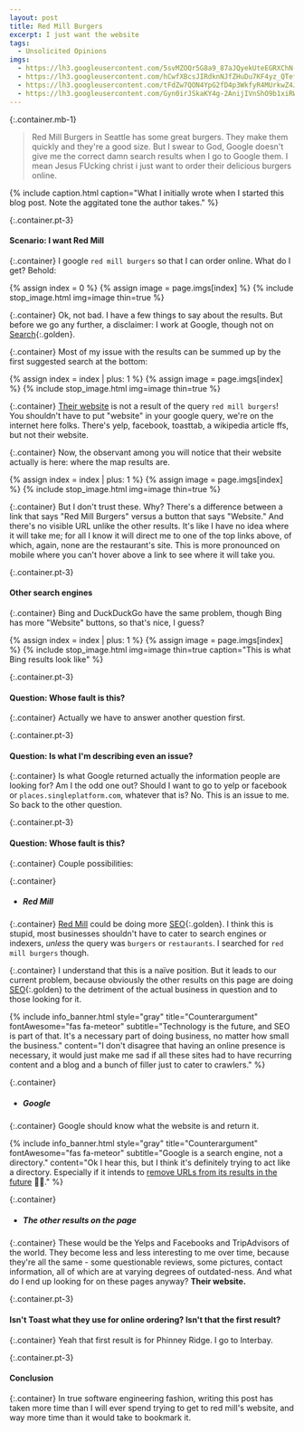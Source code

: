 ```yaml
---
layout: post
title: Red Mill Burgers
excerpt: I just want the website
tags:
  - Unsolicited Opinions
imgs:
  - https://lh3.googleusercontent.com/5svMZOQr5G8a9_87aJQyekUteEGRXChN-x-JUgtcenCoS6TRZ-0OOx0T9BQtnwWs13-xObl95lzqskyiHpb81oeL4KaMsCnaz3H0fyg2Lji9ELqP75TWCm0OIHyq7RkTM0ubFyC4izA=w2400
  - https://lh3.googleusercontent.com/hCwfXBcsJIRdknNJfZHuDu7KF4yz_QTefaOJEWZXo8gsh0QdsO7AIl35cYF8LgqCKpjMvm3Ptc4KZ72mmwA9Ot7QIK8Gy7OWb43Jb2ozwyP5dccByA2f4VGiyKcP6psPM7J_LOWvz60=w2400
  - https://lh3.googleusercontent.com/tFdZw7QON4YpG2fD4p3WkfyR4MUrkwZ4JAk6iLFy1ANbEfk4iarT-Bm-tO9qRcbq3_2m35qW1WsQF3E-n8NjNLtohLhgSGlMiN7JsO7l3ohKJIpza6XOEwNl9fEtiKUf52GWlER64Yk=w2400
  - https://lh3.googleusercontent.com/Gyn0irJSkaKY4g-2AnijIVnShO9b1xiRWjYn3DtBOG2wVQqft_yKdeM-QwNTe2bnpZMC1jd5_0vomt8wJTybX6dvZ2ONn-A9LsJxtlfc-a-kyexMqv5xW4Nl_GeSnRs99vDduEGGcjI=w2400
---
```

{:.container.mb-1}
> Red Mill Burgers in Seattle has some great burgers. They make them quickly and they're a good size. But I swear to God, Google doesn't give me the correct damn search results when I go to Google them. I mean Jesus FUcking christ i just want to order their delicious burgers online.

{% 
include caption.html 
caption="What I initially wrote when I started this blog post. Note the aggitated tone the author takes." 
%}

{:.container.pt-3}
#### Scenario: I want Red Mill

{:.container}
I google `red mill burgers` so that I can order online. What do I get? Behold:

{% assign index = 0 %}
{% assign image = page.imgs[index] %}
{% include stop_image.html img=image thin=true %}

{:.container}
Ok, not bad. I have a few things to say about the results. But before we go any further, a disclaimer: I work at Google, though not on [Search](https://www.google.com){:.golden}.

{:.container}
Most of my issue with the results can be summed up by the first suggested search at the bottom:

{% assign index = index | plus: 1 %}
{% assign image = page.imgs[index] %}
{% include stop_image.html img=image thin=true %}

{:.container}
[Their website](https://www.redmillburgers.com) is not a result of the query `red mill burgers`! You shouldn't have to put "website" in your google query, we're on the internet here folks. There's yelp, facebook, toasttab, a wikipedia article ffs, but not their website.

{:.container}
Now, the observant among you will notice that their website actually is here: where the map results are.

{% assign index = index | plus: 1 %}
{% assign image = page.imgs[index] %}
{% include stop_image.html img=image thin=true %}

{:.container}
But I don't trust these. Why? There's a difference between a link that says "Red Mill Burgers" versus a button that says "Website." And there's no visible URL unlike the other results. It's like I have no idea where it will take me; for all I know it will direct me to one of the top links above, of which, again, none are the restaurant's site. This is more pronounced on mobile where you can't hover above a link to see where it will take you. 

{:.container.pt-3}
#### Other search engines

{:.container}
Bing and DuckDuckGo have the same problem, though Bing has more "Website" buttons, so that's nice, I guess?

{% assign index = index | plus: 1 %}
{% assign image = page.imgs[index] %}
{% include stop_image.html img=image thin=true caption="This is what Bing results look like" %}

{:.container.pt-3}
#### Question: Whose fault is this?

{:.container}
Actually we have to answer another question first.

{:.container.pt-3}
#### Question: Is what I'm describing even an issue?

{:.container}
Is what Google returned actually the information people are looking for? Am I the odd one out? Should I want to go to yelp or facebook or `places.singleplatform.com`, whatever that is? No. This is an issue to me. So back to the other question.

{:.container.pt-3}
#### Question: Whose fault is this?

{:.container}
Couple possibilities:

{:.container}
- ##### Red Mill

{:.container}
[Red Mill](https://www.redmillburgers.com) could be doing more [SEO](https://en.wikipedia.org/wiki/Search_engine_optimization){:.golden}. I think this is stupid, most businesses shouldn't have to cater to search engines or indexers, _unless_ the query was `burgers` or `restaurants`. I searched for `red mill burgers` though.

{:.container}
I understand that this is a naïve position. But it leads to our current problem, because obviously the other results on this page are doing [SEO](https://en.wikipedia.org/wiki/Search_engine_optimization){:.golden} to the detriment of the actual business in question and to those looking for it. 

{% 
include info_banner.html
style="gray"
title="Counterargument" 
fontAwesome="fas fa-meteor"
subtitle="Technology is the future, and SEO is part of that. It's a necessary part of doing business, no matter how small the business."
content="I don't disagree that having an online presence is necessary, it would just make me sad if all these sites had to have recurring content and a blog and a bunch of filler just to cater to crawlers."
%}

{:.container}
- ##### Google

{:.container}
Google should know what the website is and return it. 

{% 
include info_banner.html
style="gray"
title="Counterargument" 
fontAwesome="fas fa-meteor"
subtitle="Google is a search engine, not a directory."
content="Ok I hear this, but I think it's definitely trying to act like a directory. Especially if it intends to [remove URLs from its results in the future](https://www.reddit.com/r/bigseo/comments/def9gg/google_are_removing_urls_entirely_from_the_search/) 🤷‍♂️."
%}

{:.container}
- ##### The other results on the page

{:.container}
These would be the Yelps and Facebooks and TripAdvisors of the world. They become less and less interesting to me over time, because they're all the same - some questionable reviews, some pictures, contact information, all of which are at varying degrees of outdated-ness. And what do I end up looking for on these pages anyway? **Their website.**

{:.container.pt-3}
#### Isn't Toast what they use for online ordering? Isn't that the first result?

{:.container}
Yeah that first result is for Phinney Ridge. I go to Interbay.

{:.container.pt-3}
#### Conclusion

{:.container}
In true software engineering fashion, writing this post has taken more time than I will ever spend trying to get to red mill's website, and way more time than it would take to bookmark it.